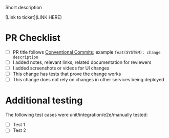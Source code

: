 Short description

[Link to ticket](LINK HERE)

# PR Checklist

- [ ] PR title follows [Conventional Commits](https://www.concentionalcommits.org/en/v1.0.0); example `feat(SYSTEM): change description`
- [ ] I added notes, relevant links, related documentation for reviewers
- [ ] I added screenshots or videos for UI changes
- [ ] This change has tests that prove the change works
- [ ] This change does not rely on changes in other services being deployed

# Additional testing

The following test cases were unit/integration/e2e/manually tested:

- [ ] Test 1
- [ ] Test 2
